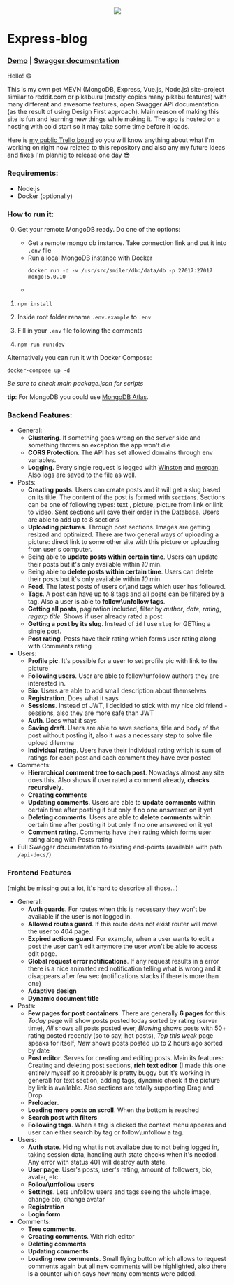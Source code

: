 <div align="center">
   <img src="https://i.imgur.com/D3AjmGt.png"/>
</div>

# Express-blog

### [Demo](https://dz-express-blog.herokuapp.com) | [Swagger documentation](https://dz-express-blog-api.herokuapp.com/api-docs/)

Hello! :smile: 

This is my own pet MEVN (MongoDB, Express, Vue.js, Node.js) site-project similar to reddit.com or pikabu.ru (mostly copies many pikabu features) with many different and awesome features, open Swagger API documentation (as the result of using Design First approach). Main reason of making this site is fun and learning new things while making it. The app is hosted on a hosting with cold start so it may take some time before it loads.

Here is [my public Trello board](https://trello.com/b/a9VbK9M3/smiler) so you will know anything about what I'm working on right now related to this repository
and also any my future ideas and fixes I'm plannig to release one day :sunglasses:

### Requirements:
- Node.js
- Docker (optionally)

### How to run it:

0. Get your remote MongoDB ready. Do one of the options:
	- Get a remote mongo db instance. Take connection link and put it into `.env` file
	- Run a local MongoDB instance with Docker
		```
		docker run -d -v /usr/src/smiler/db:/data/db -p 27017:27017 mongo:5.0.10
		```
	-

1. `npm install`
2. Inside root folder rename `.env.example` to `.env`
3. Fill in your `.env` file following the comments
4. `npm run run:dev`

Alternatively you can run it with Docker Compose:
```
docker-compose up -d
```

*Be sure to check main package.json for scripts*

**tip**: For MongoDB you could use [MongoDB Atlas](https://www.mongodb.com/cloud/atlas).

### Backend Features:
- General:
	- **Clustering**. If something goes wrong on the server side and something throws an exception the app won't
	die
	- **CORS Protection**. The API has set allowed domains through env variables.
	- **Logging**. Every single request is logged with [Winston](https://github.com/winstonjs/winston) and [morgan](https://github.com/expressjs/morgan). Also logs are saved to the file as well.
- Posts:
	- **Creating posts**. Users can create posts and it will get a slug based on its title. The content of the post is formed with `sections`. Sections can be one of following types: text , picture, picture from link or link to video. Sent sections will save their order in the Database. Users are able to add up to 8 sections
	- **Uploading pictures**. Through post sections. Images are getting resized and optimized. There are two
	general ways of uploading a picture: direct link to some other site with this picture or uploading from user's computer.
	- Being able to **update posts within certain time**. Users can update their posts but it's only available within *10* min.
	- Being able to **delete posts within certain time**. Users can delete their posts but it's only available within *10* min.
	- **Feed**. The latest posts of users or\and tags which user has followed.
	- **Tags**. A post can have up to 8 tags and all posts can be filtered by a tag. Also a user is able to **follow\unfollow tags**.
	- **Getting all posts**, pagination included, filter by *author*, *date*, *rating*, *regexp title*. Shows if user already rated a post
	- **Getting a post by its slug**. Instead of `id` I use `slug` for GETting a single post.
	- **Post rating**. Posts have their rating which forms user rating along with Comments rating
- Users: 
	- **Profile pic**. It's possible for a user to set profile pic with link to the picture
	- **Following users**. User are able to follow\unfollow authors they are interested in.
	- **Bio**. Users are able to add small description about themselves 
	- **Registration**. Does what it says
	- **Sessions**. Instead of JWT, I decided to stick with my nice old friend - sessions, also they are more safe than JWT
	- **Auth**. Does what it says
	- **Saving draft**. Users are able to save sections, title and body of the post without posting it, also it was a necessary step to solve file upload dilemma
	- **Individual rating**. Users have their individual rating which is sum of ratings for each post and 
	each comment they have ever posted
- Comments:
	- **Hierarchical comment tree to each post**. Nowadays almost any site does this. Also shows if user rated a
	comment already, **checks recursively**.
	- **Creating comments**
	- **Updating comments**. Users are able to **update comments** within certain time after posting it but only if no one answered on it yet
	- **Deleting comments**. Users are able to **delete comments** within certain time after posting it but only if no one answered on it yet
	- **Comment rating**. Comments have their rating which forms user rating along with Posts rating
- Full Swagger documentation to existing end-points (available with path `/api-docs/`)

### Frontend Features
(might be missing out a lot, it's hard to describe all those...)

- General:
	- **Auth guards**. For routes when this is necessary they won't be available if the user is not logged in.
	- **Allowed routes guard**. If this route does not exist router will move the user to 404 page.
	- **Expired actions guard**. For example, when a user wants to edit a post the user can't edit anymore 
	the user won't be able to access edit page.
	- **Global request error notifications**. If any request results in a error there is a nice animated red 
	notification telling what is wrong and it disappears after few sec (notifications stacks if there is more than one)
	- **Adaptive design**
	- **Dynamic document title**
- Posts:
	- **Few pages for post containers**. There are generally **6 pages** for this: *Today* page will show posts posted today sorted by rating (server time), *All* shows all posts posted ever, *Blowing* shows posts with 
	50+ rating posted recently (so to say, hot posts), *Top this week* page speaks for itself, *New* shows posts posted up to 2 hours ago sorted by date
	- **Post editor**. Serves for creating and editing posts. Main its features: Creating and deleting post sections, **rich text editor** (I made this one entirely myself so it probably is pretty buggy but it's working in general) for text section, adding tags, dynamic check if the picture by link is available.
	Also sections are totally supporting Drag and Drop.
	- **Preloader**.
	- **Loading more posts on scroll**. When the bottom is reached
	- **Search post with filters**
	- **Following tags**. When a tag is clicked the context menu appears and user can either search by tag or follow\unfollow a tag.
- Users:
	- **Auth state**. Hiding what is not availabe due to not being logged in, taking session data, handling auth state checks when it's needed. Any error with status 401 will destroy auth state.
	- **User page**. User's posts, user's rating, amount of followers, bio, avatar, etc..
	- **Follow\unfollow users**
	- **Settings**. Lets unfollow users and tags seeing the whole image, change bio, change avatar
	- **Registration**
	- **Login form**
- Comments:
	- **Tree comments**.
	- **Creating comments**. With rich editor
	- **Deleting comments**
	- **Updating comments**
	- **Loading new comments**. Small flying button which allows to request comments again but all new comments
	will be highlighted, also there is a counter which says how many comments were added.
